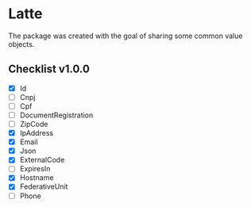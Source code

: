 # Latte

The package was created with the goal of sharing some common value objects.

## Checklist v1.0.0

- [x] Id
- [ ] Cnpj
- [ ] Cpf
- [ ] DocumentRegistration
- [ ] ZipCode
- [x] IpAddress
- [x] Email
- [x] Json
- [x] ExternalCode
- [ ] ExpiresIn
- [x] Hostname
- [x] FederativeUnit
- [ ] Phone
